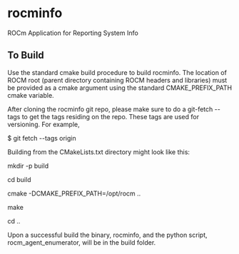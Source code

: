 # rocminfo
ROCm Application for Reporting System Info

## To Build
Use the standard cmake build procedure to build rocminfo. The location of ROCM
root (parent directory containing ROCM headers and libraries) must be provided
as a cmake argument using the standard CMAKE_PREFIX_PATH cmake variable.

After cloning the rocminfo git repo, please make sure to do a git-fetch --tags
to get the tags residing on the repo. These tags are used for versioning.
For example,

$ git fetch --tags origin

Building from the CMakeLists.txt directory might look like this:

mkdir -p build

cd build

cmake -DCMAKE_PREFIX_PATH=/opt/rocm ..

make

cd ..

Upon a successful build the binary, rocminfo, and the python script,
rocm_agent_enumerator, will be in the build folder.

